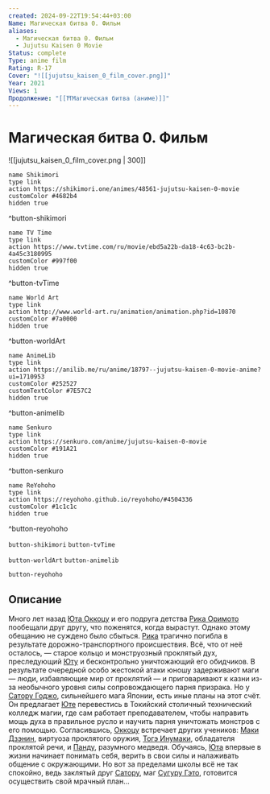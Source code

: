 ```yaml
---
created: 2024-09-22T19:54:44+03:00
Name: Магическая битва 0. Фильм
aliases:
  - Магическая битва 0. Фильм
  - Jujutsu Kaisen 0 Movie
Status: complete
Type: anime film
Rating: R-17
Cover: "![[jujutsu_kaisen_0_film_cover.png]]"
Year: 2021
Views: 1
Продолжение: "[[⛩️Магическая битва (аниме)]]"
---
```


# Магическая битва 0. Фильм

![[jujutsu_kaisen_0_film_cover.png | 300]]

```button
name Shikimori
type link
action https://shikimori.one/animes/48561-jujutsu-kaisen-0-movie
customColor #4682b4
hidden true
```
^button-shikimori

```button
name TV Time
type link
action https://www.tvtime.com/ru/movie/ebd5a22b-da18-4c63-bc2b-4a45c3180995
customColor #997f00
hidden true
```
^button-tvTime

```button
name World Art
type link
action http://www.world-art.ru/animation/animation.php?id=10870
customColor #7a0000
hidden true
```
^button-worldArt

```button
name AnimeLib
type link
action https://anilib.me/ru/anime/18797--jujutsu-kaisen-0-movie-anime?ui=1710953
customColor #252527
customTextColor #7E57C2
hidden true
```
^button-animelib

```button
name Senkuro
type link
action https://senkuro.com/anime/jujutsu-kaisen-0-movie
customColor #191A21
hidden true
```
^button-senkuro

```button
name ReYohoho
type link
action https://reyohoho.github.io/reyohoho/#4504336
customColor #1c1c1c
hidden true
```
^button-reyohoho



`button-shikimori` `button-tvTime`

`button-worldArt` `button-animelib`

`button-reyohoho`

## Описание

Много лет назад [Юта Оккоцу](https://shikimori.one/characters/168067-yuuta-okkotsu) и его подруга детства [Рика Оримото](https://shikimori.one/characters/189234-rika-orimoto) пообещали друг другу, что поженятся, когда вырастут. Однако этому обещанию не суждено было сбыться. [Рика](https://shikimori.one/characters/189234-rika-orimoto) трагично погибла в результате дорожно-транспортного происшествия. Всё, что от неё осталось, — старое кольцо и монструозный проклятый дух, преследующий [Юту](https://shikimori.one/characters/168067-yuuta-okkotsu) и бесконтрольно уничтожающий его обидчиков. В результате очередной особо жестокой атаки юношу задерживают маги — люди, избавляющие мир от проклятий — и приговаривают к казни из-за необычного уровня силы сопровождающего парня призрака. Но у [Сатору Годжо](https://shikimori.one/characters/164471-satoru-gojou), сильнейшего мага Японии, есть иные планы на этот счёт. Он предлагает [Юте](https://shikimori.one/characters/168067-yuuta-okkotsu) перевестись в Токийский столичный технический колледж магии, где сам работает преподавателем, чтобы направить мощь духа в правильное русло и научить парня уничтожать монстров с его помощью. Согласившись, [Оккоцу](https://shikimori.one/characters/168067-yuuta-okkotsu) встречает других учеников: [Маки Дзэнин](https://shikimori.one/characters/164482-maki-zenin), виртуоза проклятого оружия, [Тогэ Инумаки](https://shikimori.one/characters/164478-toge-inumaki), обладателя проклятой речи, и [Панду](https://shikimori.one/characters/164476-panda), разумного медведя. Обучаясь, [Юта](https://shikimori.one/characters/168067-yuuta-okkotsu) впервые в жизни начинает понимать себя, верить в свои силы и налаживать общение с окружающими. Но вот за пределами школы всё не так спокойно, ведь заклятый друг [Сатору](https://shikimori.one/characters/164471-satoru-gojou), маг [Сугуру Гэто](https://shikimori.one/characters/175542-suguru-getou), готовится осуществить свой мрачный план...
